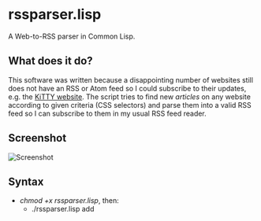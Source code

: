 # rssparser.lisp

A Web-to-RSS parser in Common Lisp.

## What does it do?

This software was written because a disappointing number of websites still does not have an RSS or Atom feed so I could subscribe to their updates, e.g. the [KiTTY website](https://www.9bis.net/kitty/?action=news&zone=en). The script tries to find new *articles* on any website according to given criteria (CSS selectors) and parse them into a valid RSS feed so I can subscribe to them in my usual RSS feed reader.

## Screenshot

![Screenshot](http://i.imgur.com/fzkvW9H.png)

## Syntax

* *chmod +x rssparser.lisp*, then:
  * ./rssparser.lisp add *<Title> <URL> <EntrySelector> <TitleSelector> [<ContentSelector>]*
  * ./rssparser.lisp delete *<ID>*
  * ./rssparser.lisp list
  * ./rssparser.lisp export *<ID>*

***Run a simple web interface on port 5000:***

* ./rssparser.lisp webserver

***Cronjob or manual feed creation command:***

* ./rssparser.lisp parse

Supported *selectors* are all valid [CSS selectors](http://www.w3schools.com/cssref/css_selectors.asp). If you don't specify a `ContentSelector` when adding a new feed, `rssparser.lisp` will use an empty item body.

### Example

If you want to subscribe to the KiTTY website, you can either use the web interface or perform the following commands:

    % ./rssparser.lisp add "KiTTY" "https://www.9bis.net/kitty/?action=news&zone=en" ".news" "h1" ""
    Success!

    % ./rssparser.lisp parse

    % ./rssparser.lisp list
    1 feed is set up:

    ID: 23  Title:        KiTTY
            URL:          https://www.9bis.net/kitty/?action=news&zone=en
            Last success: Sun, 27 Mar 2016 17:54:18 +0200

By default, the KiTTY website feed will be stored as `feeds/feed23.xml` then.

## Requirements

You'll need the files from this repository and [SBCL](http://www.sbcl.org) with [Quicklisp](http://www.quicklisp.org) set up. [SQLite3](https://sqlite3.org) should be available. Also, you should create a folder where your feed files should be created (`./feeds` by default). Hard links are allowed.

### Packages

Usually, Quicklisp should install the required packages for you. If you want to install them manually, `rssparser.lisp` currently requires these:

* `datafly`
* `hunchentoot`
* `cl-who`
* `parenscript`
* `smackjack`
* `lass`
* `cl-ppcre`
* `dexador`
* `clss`
* `plump`
* `plump-sexp`
* `local-time`
* `xml-emitter`

### SQLite schema

The `feeds.db` file has the following schema:

    CREATE TABLE feeds (
      id integer primary key autoincrement,
      feedtitle text not null,
      url text not null,
      entryselector text not null,
      titleselector text not null,
      contentselector text not null,
      lastsuccess integer
    );

    CREATE TABLE entries (
      id integer primary key autoincrement,
      feedid integer,
      title text not null,
      contents blob,
      url text not null,
      timestamp integer
    );

### Exporting feeds into a new database

If you want to transfer one or more of your stored feeds into a new database, that's what the `export` command is for:

    % ./rssparser.lisp export 23
    Execute this SQL command to add this feed to a new database:
      INSERT INTO feeds ('feedtitle', 'url', 'entryselector', 'titleselector', 'contentselector') VALUES ('KiTTy', 'https://www.9bis.net/kitty/?action=news&zone=en', '.news', 'h1', '');

## Configuration

You can set a couple of parameters in the `config.lisp` file:

* `+database-file+`: The SQLite database file. (Default: `feeds.db`.) Note that this file *needs* to be accessible for the RSS parser to work!
* `+feed-folder+`: The folder where the feed files should be created. (Default: `feeds/`.) The script *needs* to be able to create files there; it checks its permissions automatically and informs you if it needs some help.
* `+max-items-per-feed+`: The maximum number of items per feed. (Default: `50`.)
* `+feed-cleanup+`: If set to `t` (which is the default value), the `entries` table will automatically be purged from old entries (only *2 * `+max-items-per-feed+`* are kept). Set this to `nil` if you want to bloat your database.
* `+remove-dead-feeds+`: If set to `t`, a website which is not reachable anymore will automatically be removed from your feed list. The parser will inform you of that so if you run `rssparser.lisp` as a cronjob, you'll see what happened in your logfiles.
* `+webserver-port+`: The port to run the webserver on when `rssparser.lisp webserver` is executed. It should be available through your firewall. (Default: `5000`.)

